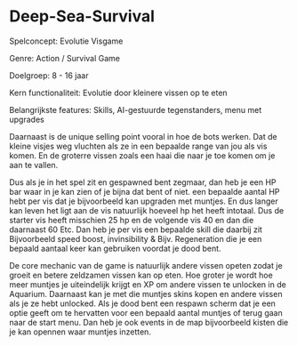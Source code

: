 # Deep-Sea-Survival
 Spelconcept: Evolutie Visgame​

 Genre: Action / Survival Game​

 Doelgroep: 8 - 16 jaar​

 Kern functionaliteit: Evolutie door kleinere vissen op te eten​

 Belangrijkste features: Skills, AI-gestuurde tegenstanders, menu met upgrades
  
  Daarnaast is de unique selling point vooral in hoe de bots werken. 
Dat de kleine visjes weg vluchten als ze in een bepaalde range van jou 
als vis komen. En de groterre vissen zoals een haai die naar je toe 
komen om je aan te vallen. 

Dus als je in het spel zit en gespawned bent zegmaar, dan heb je 
een HP bar waar in je kan zien of je bijna dat bent of niet. een 
bepaalde aantal HP hebt per vis dat je bijvoorbeeld kan upgraden 
met muntjes. En dus langer kan leven het ligt aan de vis natuurlijk 
hoeveel hp het heeft intotaal. Dus de starter vis heeft misschien 25 hp 
en de volgende vis 40 en dan die daarnaast 60 Etc. Dan heb je per vis 
een bepaalde skill die daarbij zit Bijvoorbeeld speed boost, 
invinsibility & Bijv. Regeneration die je een bepaald aantaal keer kan 
gebruiken voordat je dood bent.
 
De core mechanic van de game is natuurlijk andere vissen opeten 
zodat je groeit en betere zeldzamen vissen kan op eten. Hoe groter je 
wordt hoe meer muntjes je uiteindelijk krijgt en XP om andere vissen 
te unlocken in de Aquarium. Daarnaast kan je met die muntjes skins 
kopen en andere vissen als je ze hebt unlocked.
Als je dood bent een respawn scherm dat je een optie geeft om te 
hervatten voor een bepaald aantal muntjes of terug gaan naar de 
start menu. 
Dan heb je ook events in de map bijvoorbeeld kisten die je kan 
opennen waar muntjes inzetten.

